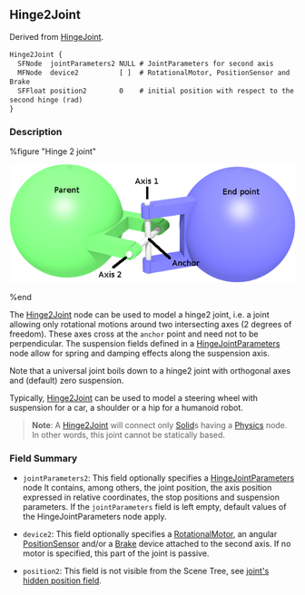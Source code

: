 ## Hinge2Joint

Derived from [HingeJoint](hingejoint.md).

```
Hinge2Joint {
  SFNode  jointParameters2 NULL # JointParameters for second axis
  MFNode  device2          [ ]  # RotationalMotor, PositionSensor and Brake
  SFFloat position2        0    # initial position with respect to the second hinge (rad)
}
```

### Description

%figure "Hinge 2 joint"

![hinge2Joint.png](images/hinge2Joint.png)

%end

The [Hinge2Joint](#hinge2joint) node can be used to model a hinge2 joint, i.e. a
joint allowing only rotational motions around two intersecting axes (2 degrees
of freedom). These axes cross at the `anchor` point and need not to be
perpendicular. The suspension fields defined in a
[HingeJointParameters](hingejointparameters.md) node allow for spring and
damping effects along the suspension axis.

Note that a universal joint boils down to a hinge2 joint with orthogonal axes
and (default) zero suspension.

Typically, [Hinge2Joint](#hinge2joint) can be used to model a steering wheel
with suspension for a car, a shoulder or a hip for a humanoid robot.

> **Note**:
A [Hinge2Joint](#hinge2joint) will connect only [Solid](solid.md)s having a
[Physics](physics.md) node. In other words, this joint cannot be statically
based.

### Field Summary

- `jointParameters2`: This field optionally specifies a
[HingeJointParameters](hingejointparameters.md) node It contains, among others,
the joint position, the axis position expressed in relative coordinates, the
stop positions and suspension parameters. If the `jointParameters` field is left
empty, default values of the HingeJointParameters node apply.

- `device2`: This field optionally specifies a
[RotationalMotor](rotationalmotor.md), an angular
[PositionSensor](positionsensor.md) and/or a [Brake](brake.md) device attached
to the second axis. If no motor is specified, this part of the joint is passive.

- `position2`: This field is not visible from the Scene Tree, see [joint's hidden position field](joint.md#joint-s-hidden-position-fields).
